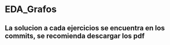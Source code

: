 # EDA_Grafos
## La solucion a cada ejercicios se encuentra en los commits, se recomienda descargar los pdf

